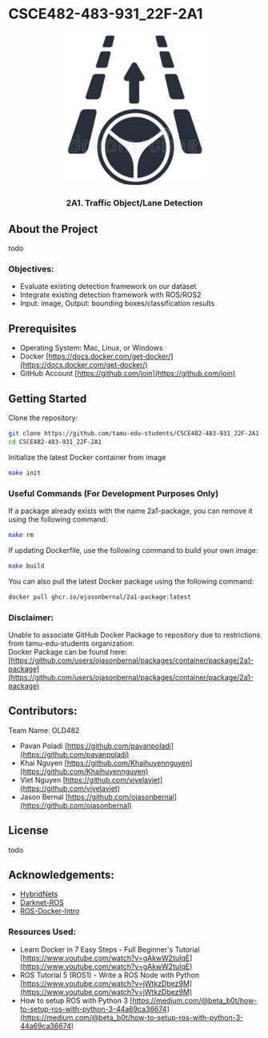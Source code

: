 # CSCE482-483-931_22F-2A1

<!-- ## Team: 2A1. Traffic Object/Lane Detection -->

<!-- <img src="logo.png" alt="Team Logo" width="25%" height="auto"> -->


<p align="center">
  <a>
    <img src="logo.png" alt="Team Logo" width="300" height="auto">
  </a>
  <h3 align="center">2A1. Traffic Object/Lane Detection</h3>
  <!-- <p align="center">
    Mini Description Here...
  </p> -->
</p>

## About the Project
todo

### Objectives: 
* Evaluate existing detection framework on our dataset
* Integrate existing detection framework with ROS/ROS2
* Input: image, Output: bounding boxes/classification results


## Prerequisites
* Operating System: Mac, Linux, or Windows
* Docker [https://docs.docker.com/get-docker/](https://docs.docker.com/get-docker/)
* GitHub Account [https://github.com/join](https://github.com/join)


## Getting Started
Clone the repository:

```bash
git clone https://github.com/tamu-edu-students/CSCE482-483-931_22F-2A1
cd CSCE482-483-931_22F-2A1
```

Initialize the latest Docker container from image
```bash
make init
```



### Useful Commands  (For Development Purposes Only)
If a package already exists with the name 2a1-package, you can remove it using the following command:
```bash
make rm
```

If updating Dockerfile, use the following command to build your own image:
```bash
make build
```

You can also pull the latest Docker package using the following command:
```bash
docker pull ghcr.io/ojasonbernal/2a1-package:latest
```

### Disclaimer: 
Unable to associate GitHub Docker Package to repository due to restrictions from tamu-edu-students organization. \
Docker Package can be found here:
[https://github.com/users/ojasonbernal/packages/container/package/2a1-package](https://github.com/users/ojasonbernal/packages/container/package/2a1-package)

## Contributors:
Team Name: OLD482
* Pavan Poladi [https://github.com/pavanpoladi](https://github.com/pavanpoladi)
* Khai Nguyen [https://github.com/Khaihuyennguyen](https://github.com/Khaihuyennguyen)
* Viet Nguyen [https://github.com/vivelaviet](https://github.com/vivelaviet)
* Jason Bernal [https://github.com/ojasonbernal](https://github.com/ojasonbernal)


## License
todo

## Acknowledgements:
* [HybridNets](https://github.com/datvuthanh/HybridNets)
* [Darknet-ROS](https://github.com/leggedrobotics/darknet_ros)
* [ROS-Docker-Intro](https://github.com/tamu-edu-students/ROS-Docker-Intro)


### Resources Used:
* Learn Docker in 7 Easy Steps - Full Beginner's Tutorial [https://www.youtube.com/watch?v=gAkwW2tuIqE](https://www.youtube.com/watch?v=gAkwW2tuIqE)
* ROS Tutorial 5 (ROS1) - Write a ROS Node with Python [https://www.youtube.com/watch?v=jWtkzDbez9M](https://www.youtube.com/watch?v=jWtkzDbez9M)
* How to setup ROS with Python 3 [https://medium.com/@beta_b0t/how-to-setup-ros-with-python-3-44a69ca36674](https://medium.com/@beta_b0t/how-to-setup-ros-with-python-3-44a69ca36674)